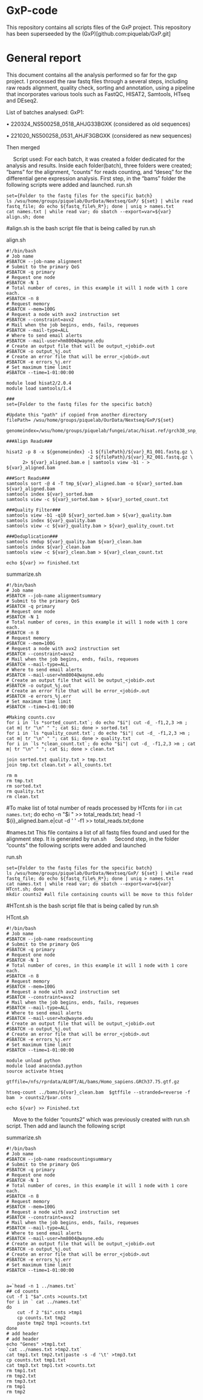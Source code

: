 # GxP-code
This repository contains all scripts files of the GxP project. This repository has been superseeded by the (GxP)[github.com:piquelab/GxP.git]

# General report
This document contains all the analysis performed so far for the gxp project.
I processed the raw fastq files through a several steps, including raw reads alignment, quality check, sorting and  annotation, using a pipeline that incorporates various tools such as FastQC, HISAT2, Samtools, HTseq and DEseq2.

List of batches analysed:
GxP1: 

•	220324_NS500258_0518_AHJG33BGXK (considered as old sequences)

•	221020_NS500258_0531_AHJF3GBGXK (considered as new sequences)

Then merged 

 
Script used:
For each batch, it was created a folder dedicated for the analysis and results.
Inside each folder(batch), three folders were created; “bams” for the alignment, “counts” for reads counting, and “deseq” for the differential gene expression analysis.
First step, in the “bams” folder the following scripts were added and launched.
run.sh
```
set={Folder to the fastq files for the specific batch}
ls /wsu/home/groups/piquelab/OurData/Nextseq/GxP/ ${set} | while read fastq_file; do echo ${fastq_file%_R*}; done | uniq > names.txt
cat names.txt | while read var; do sbatch --export=var=${var} align.sh; done
```
#align.sh is the bash script file that is being called by run.sh

align.sh
```
#!/bin/bash
# Job name
#SBATCH --job-name alignment
# Submit to the primary QoS
#SBATCH -q primary
# Request one node
#SBATCH -N 1
# Total number of cores, in this example it will 1 node with 1 core each. 
#SBATCH -n 8
# Request memory
#SBATCH --mem=100G
# Request a node with avx2 instruction set 
#SBATCH --constraint=avx2
# Mail when the job begins, ends, fails, requeues 
#SBATCH --mail-type=ALL
# Where to send email alerts
#SBATCH --mail-user=hm8004@wayne.edu
# Create an output file that will be output_<jobid>.out 
#SBATCH -o output_%j.out
# Create an error file that will be error_<jobid>.out
#SBATCH -e errors_%j.err
# Set maximum time limit 
#SBATCH --time=1-01:00:00

module load hisat2/2.0.4
module load samtools/1.4

###
set={Folder to the fastq files for the specific batch}

#Update this "path" if copied from another directory
filePath= /wsu/home/groups/piquelab/OurData/Nextseq/GxP/${set}

genomeindex=/wsu/home/groups/piquelab/fungei/atac/hisat.ref/grch38_snp_tran/genome_snp_tran

###Align Reads###

hisat2 -p 8 -x ${genomeindex} -1 ${filePath}/${var}_R1_001.fastq.gz \
                              -2 ${filePath}/${var}_R2_001.fastq.gz \
      2> ${var}_aligned.bam.e | samtools view -b1 - > ${var}_aligned.bam

###Sort Reads###
samtools sort -@ 4 -T tmp_${var}_aligned.bam -o ${var}_sorted.bam ${var}_aligned.bam
samtools index ${var}_sorted.bam
samtools view -c ${var}_sorted.bam > ${var}_sorted_count.txt

###Quality Filter###
samtools view -b1 -q10 ${var}_sorted.bam > ${var}_quality.bam
samtools index ${var}_quality.bam
samtools view -c ${var}_quality.bam > ${var}_quality_count.txt

###Deduplication###
samtools rmdup ${var}_quality.bam ${var}_clean.bam
samtools index ${var}_clean.bam
samtools view -c ${var}_clean.bam > ${var}_clean_count.txt

echo ${var} >> finished.txt
```

summarize.sh
```
#!/bin/bash
# Job name
#SBATCH --job-name alignmentsummary
# Submit to the primary QoS
#SBATCH -q primary
# Request one node
#SBATCH -N 1
# Total number of cores, in this example it will 1 node with 1 core each. 
#SBATCH -n 8
# Request memory
#SBATCH --mem=100G
# Request a node with avx2 instruction set 
#SBATCH --constraint=avx2
# Mail when the job begins, ends, fails, requeues 
#SBATCH --mail-type=ALL
# Where to send email alerts
#SBATCH --mail-user=hm8004@wayne.edu
# Create an output file that will be output_<jobid>.out 
#SBATCH -o output_%j.out
# Create an error file that will be error_<jobid>.out
#SBATCH -e errors_%j.err
# Set maximum time limit 
#SBATCH --time=1-01:00:00

#Making counts.csv
for i in `ls *sorted_count.txt`; do echo "$i"| cut -d_ -f1,2,3 >m ; cat m| tr "\n" " "; cat $i; done > sorted.txt
for i in `ls *quality_count.txt`; do echo "$i"| cut -d_ -f1,2,3 >m ; cat m| tr "\n" " "; cat $i; done > quality.txt
for i in `ls *clean_count.txt`; do echo "$i"| cut -d_ -f1,2,3 >m ; cat m| tr "\n" " "; cat $i; done > clean.txt

join sorted.txt quality.txt > tmp.txt
join tmp.txt clean.txt > all_counts.txt

rm m
rm tmp.txt
rm sorted.txt
rm quality.txt
rm clean.txt
```
#To make list of total number of reads processed by HTcnts
for i in `cat names.txt`; do echo -n "$i " >> total_reads.txt; head -1 ${i}_aligned.bam.e|cut -d ' ' -f1 >> total_reads.txt;done


#names.txt This file contains a list of all fastq files found and used for the alignment step. It is generated by run.sh
 
Second step, in the folder “counts” the following scripts were added and launched

run.sh
```
set={Folder to the fastq files for the specific batch}
ls /wsu/home/groups/piquelab/OurData/Nextseq/GxP/ ${set} | while read fastq_file; do echo ${fastq_file%_R*}; done | uniq > names.txt
cat names.txt | while read var; do sbatch --export=var=${var} HTcnt.sh; done
mkdir counts2 #all file containing counts will be move to this folder
```
#HTcnt.sh is the bash script file that is being called by run.sh

HTcnt.sh
```
#!/bin/bash
# Job name
#SBATCH --job-name readscounting
# Submit to the primary QoS
#SBATCH -q primary
# Request one node
#SBATCH -N 1
# Total number of cores, in this example it will 1 node with 1 core each. 
#SBATCH -n 8
# Request memory
#SBATCH --mem=100G
# Request a node with avx2 instruction set 
#SBATCH --constraint=avx2
# Mail when the job begins, ends, fails, requeues 
#SBATCH --mail-type=ALL
# Where to send email alerts
#SBATCH --mail-user=hx@wayne.edu
# Create an output file that will be output_<jobid>.out 
#SBATCH -o output_%j.out
# Create an error file that will be error_<jobid>.out
#SBATCH -e errors_%j.err
# Set maximum time limit 
#SBATCH --time=1-01:00:00

module unload python
module load anaconda3.python
source activate htseq

gtffile=/nfs/rprdata/ALOFT/AL/bams/Homo_sapiens.GRCh37.75.gtf.gz

htseq-count ../bams/${var}_clean.bam  $gtffile --stranded=reverse -f bam  > counts2/$var.cnts

echo ${var} >> Finished.txt
```
 
Move to the folder “counts2” which was previously created with run.sh script. Then add and launch the following script

summarize.sh
```
#!/bin/bash
# Job name
#SBATCH --job-name readscountingsummary
# Submit to the primary QoS
#SBATCH -q primary
# Request one node
#SBATCH -N 1
# Total number of cores, in this example it will 1 node with 1 core each. 
#SBATCH -n 8
# Request memory
#SBATCH --mem=100G
# Request a node with avx2 instruction set 
#SBATCH --constraint=avx2
# Mail when the job begins, ends, fails, requeues 
#SBATCH --mail-type=ALL
# Where to send email alerts
#SBATCH --mail-user=hm8004@wayne.edu
# Create an output file that will be output_<jobid>.out 
#SBATCH -o output_%j.out
# Create an error file that will be error_<jobid>.out
#SBATCH -e errors_%j.err
# Set maximum time limit 
#SBATCH --time=1-01:00:00


a=`head -n 1 ../names.txt`
## cd counts
cut -f 1 "$a".cnts >counts.txt
for i in ` cat ../names.txt`
do
	cut -f 2 "$i".cnts >tmp1
	cp counts.txt tmp2
	paste tmp2 tmp1 >counts.txt
done
# add header
# add header
echo "Genes" >tmp1.txt
`cat ../names.txt >tmp2.txt`
cat tmp1.txt tmp2.txt|paste -s -d '\t' >tmp3.txt
cp counts.txt tmp1.txt
cat tmp3.txt tmp1.txt >counts.txt
rm tmp1.txt
rm tmp2.txt
rm tmp3.txt
rm tmp1
rm tmp2
```
 

